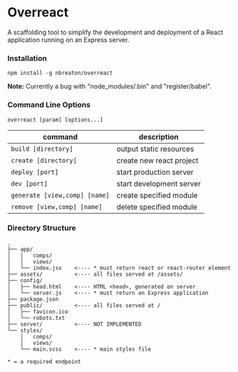 # Overreact

A scaffolding tool to simplify the development and deployment of a React application running on an Express server.

### Installation

`npm install -g nbreaton/overreact`

**Note:** Currently a bug with "node_modules/.bin" and "register/babel".

### Command Line Options

```
overreact [param] [options...]
```

| command                       | description                         |
|-------------------------------|-------------------------------------|
| `build [directory]`           | output static resources             |
| `create [directory]`          | create new react project            |
| `deploy [port]`               | start production server             |
| `dev [port]`                  | start development server            |
| `generate [view,comp] [name]` | create specified module             |
| `remove [view,comp] [name]`   | delete specified module             |


### Directory Structure

```
.
├── app/
│   │   comps/   
│   │   views/   
│   └── index.jsx    <---- * must return react or react-router element
├── assets/          <---- all files served at /assets/
├── config/
│   ├── head.html    <---- HTML <head>, generated on server
│   └── server.js    <---- * must return an Express application
├── package.json     
├── public/          <---- all files served at /
│   ├── favicon.ico
│   └── robots.txt      
├── server/          <---- NOT IMPLEMENTED
└── styles/   
    │   comps/   
    │   views/   
    └── main.scss    <---- * main styles file

* = a required endpoint
```
